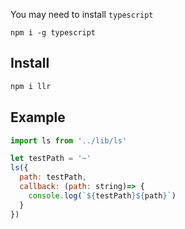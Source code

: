 
You may need to install `typescript`
```
npm i -g typescript
```


## Install
```bash
npm i llr
```

## Example

```js
import ls from '../lib/ls'

let testPath = '~'
ls({
  path: testPath, 
  callback: (path: string)=> {
    console.log(`${testPath}${path}`)
  }
})
```
